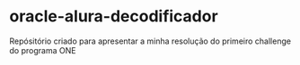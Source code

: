 # oracle-alura-decodificador
Repósitório criado para apresentar a minha resolução do primeiro challenge do programa ONE
